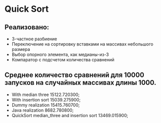 # Quick Sort 
## Реализовано:
- 3-частное разбиение
- Переключение на сортировку вставками на массивах небольшого размера
- Выбор опорного элемента, как медианы-из-3
- Компаратор с подсчетом количества сравнений
## Среднее количество сравнений для 10000 запусков на случайных массивах длины 1000.
- With median three 15122.720300; 
- With insertion sort 15039.275900; 
- Dummy realization 15415.760700; 
- Java realization  8682.780800; 
- QuickSort median_three and insertion sort 13469.015900;

